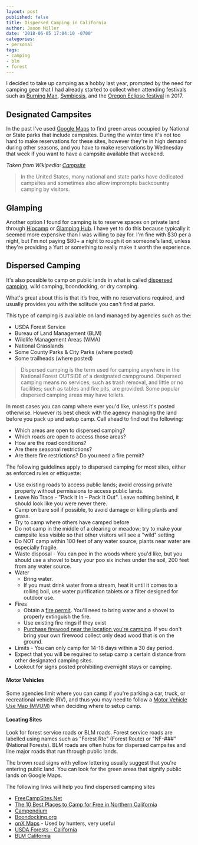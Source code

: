 ```yaml
---
layout: post
published: false
title: Dispersed Camping in California
author: Jason Miller
date: '2018-06-05 17:04:10 -0700'
categories:
- personal
tags:
- camping
- blm
- forest
---
```


I decided to take up camping as a hobby last year, prompted by the need for
camping gear that I had already started to collect when attending festivals
such as [Burning Man], [Symbiosis], and the [Oregon Eclipse festival] in 2017.

## Designated Campsites

In the past I've used [Google Maps] to find green areas occupied by National
or State parks that include campsites. During the winter time it's not too
hard to make reservations for these sites, however they're in high demand during
other seasons, and you have to make reservations by Wednesday that week if you
want to have a campsite available that weekend.

_Taken from Wikipedia: [Campsite]_
> In the United States, many national and state parks have dedicated campsites
> and sometimes also allow impromptu backcountry camping by visitors.

## Glamping

Another option I found for camping is to reserve spaces on private land through
[Hipcamp] or [Glamping Hub]. I have yet to do this because typically it seemed
more expensive than I was willing to pay for. I'm fine with $30 per a night, but
I'm not paying $80+ a night to rough it on someone's land, unless they're
providing a Yurt or something to really make it worth the experience.

## Dispersed Camping

It's also possible to camp on public lands in what is called
[dispersed camping], wild camping, boondocking, or dry camping.

What's great about this is that it’s free, with no reservations required, and
usually provides you with the solitude you can't find at parks.

This type of camping is available on land managed by agencies such as the:

* USDA Forest Service
* Bureau of Land Management (BLM)
* Wildlife Management Areas (WMA)
* National Grasslands
* Some County Parks & City Parks (where posted)
* Some trailheads (where posted)

> Dispersed camping is the term used for camping anywhere in the National Forest
> OUTSIDE of a designated campground. Dispersed camping means no services; such
> as trash removal, and little or no facilities; such as tables and fire pits,
> are provided. Some popular dispersed camping areas may have toilets.

In most cases you can camp where ever you'd like, unless it's posted otherwise.
However its best check with the agency managing the land before you pack up and
setup camp. Call ahead to find out the following:

* Which areas are open to dispersed camping?
* Which roads are open to access those areas?
* How are the road conditions?
* Are there seasonal restrictions?
* Are there fire restrictions? Do you need a fire permit?

The following guidelines apply to dispersed camping for most sites, either as
enforced rules or ettiquette:

* Use existing roads to access public lands; avoid crossing private
  property without permissions to access public lands.
* Leave No Trace - "Pack It In – Pack It Out". Leave nothing behind, it should
  look like you were never there.
* Camp on bare soil if possible, to avoid damage or killing plants and grass.
* Try to camp where others have camped before
* Do not camp in the middle of a clearing or meadow; try to make your campsite
  less visible so that other visitors will see a "wild" setting
* Do NOT camp within 100 feet of any water source, plants near water are
  especially fragile.
* Waste disposal - You can pee in the woods where you'd like, but you should use
  a shovel to bury your poo six inches under the soil, 200 feet from any water
  source.
* Water
  * Bring water.
  * If you must drink water from a stream, heat it until it comes to a
  rolling boil, use water purification tablets or a filter designed for outdoor
  use.
* Fires
  * Obtain a [fire permit]. You'll need to bring water and a shovel to
    properly extinguish the fire.
  * Use existing fire rings if they exist
  * [Purchase firewood near the location you're camping]. If you don't bring
    your own firewood collect only dead wood that is on the ground.
* Limits - You can only camp for 14-16 days within a 30 day period.
* Expect that you will be required to setup camp a certain distance from other
  designated camping sites.
* Lookout for signs posted prohibiting overnight stays or camping.

#### Motor Vehicles

Some agencies limit where you can camp if you're parking a car, truck, or
recreational vehicle (RV), and thus you may need to follow a [Motor Vehicle Use
Map (MVUM)] when deciding where to setup camp.

#### Locating Sites

Look for forest service roads or BLM roads. Forest service roads are labelled
using names such as "Forest Rte" (Forest Route) or "NF-###" (National Forests).
BLM roads are often hubs for dispersed campsites and line major roads that run through public lands.

The brown road signs with yellow lettering usually suggest that you're entering
public land. You can look for the green areas that signify public lands on
Google Maps.

The following links will help you find dispersed camping sites

* [FreeCampSites.Net](http://freecampsites.net/)
* [The 10 Best Places to Camp for Free in Northern California]
* [Campendium](https://www.campendium.com/free-camping)
* [Boondocking.org](http://www.boondocking.org/)
* [onX Maps](https://www.onxmaps.com/) - Used by hunters, very useful
* [USDA Forests - California](https://www.fs.fed.us/recreation/map/state_list.shtml#C)
* [BLM California](https://www.blm.gov/california)

[dispersed camping]: https://gearjunkie.com/camp-free-public-land-dispersed-camping
[campsite]: https://en.wikipedia.org/wiki/Campsite#Campgrounds
[google maps]: https://www.google.com/maps/
[burning man]: https://burningman.org/
[Symbiosis]: http://symbiosisgathering.com/
[Oregon Eclipse festival]: https://vimeo.com/231974520
[Hipcamp]: https://www.hipcamp.com/
[Glamping Hub]: https://glampinghub.com/
[fire permit]: http://www.preventwildfireca.org/Campfire-Permit/
[Purchase firewood near the location you're camping]: http://firewood.ca.gov/
[Motor Vehicle Use Map (MVUM)]: https://www.fs.fed.us/recreation/programs/ohv/
[The 10 Best Places to Camp for Free in Northern California]: https://rootsrated.com/stories/the-10-best-places-to-camp-for-free-northern-california
